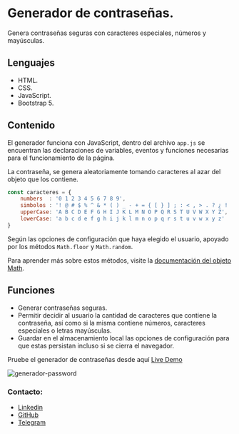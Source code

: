 # Generador de contraseñas. 

Genera contraseñas seguras con caracteres especiales, números y mayúsculas. 

## Lenguajes

* HTML.
* CSS.
* JavaScript.
* Bootstrap 5.

## Contenido 

El generador funciona con JavaScript, dentro del archivo `app.js` se encuentran las declaraciones de variables, eventos y funciones necesarias para el funcionamiento de la página.

La contraseña, se genera aleatoriamente tomando caracteres al azar del objeto que los contiene.  

```JavaScript
const caracteres = {
    numbers  : '0 1 2 3 4 5 6 7 8 9',
    simbolos : '! @ # $ % ^ & * ( ) _ - + = { [ } ] ; : < , > . ? ¿ ! | /',
    upperCase: 'A B C D E F G H I J K L M N O P Q R S T U V W X Y Z',
    lowerCase: 'a b c d e f g h i j k l m n o p q r s t u v w x y z'
}
```
Según las opciones de configuración que haya elegido el usuario, apoyado por los métodos `Math.floor` y `Math.random`. 

Para aprender más sobre estos métodos, visite la [documentación del objeto Math](https://developer.mozilla.org/es/docs/Web/JavaScript/Reference/Global_Objects/Math).

## Funciones

* Generar contraseñas seguras. 
* Permitir decidir al usuario la cantidad de caracteres que contiene la contraseña, así como si la misma contiene números, caracteres especiales o letras mayúsculas.
* Guardar en el almacenamiento local las opciones de configuración para que estas persistan incluso si se cierra el navegador.  


Pruebe el generador de contraseñas desde aquí [Live Demo](https://franj1748.github.io/generador-de-password/)

![generador-password](https://accesoweb.online/images/generador_password/generador-password.png)

### Contacto: 

* [Linkedin]
* [GitHub]
* [Telegram]











[Linkedin]:https://www.linkedin.com/in/francisco-elis-24506b209
[GitHub]:https://github.com/franj1748
[Telegram]:https://t.me/franciscoj1748

